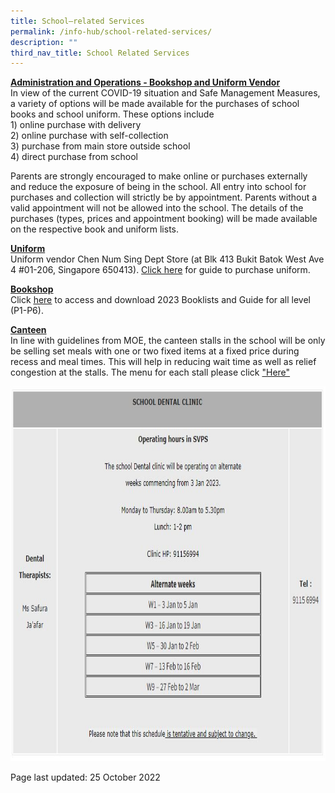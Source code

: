 ```yaml
---
title: School–related Services
permalink: /info-hub/school-related-services/
description: ""
third_nav_title: School Related Services
---
```

<p><u><strong>Administration and Operations - Bookshop and Uniform Vendor<br></strong></u>In view of the current COVID-19 situation and Safe Management Measures, a variety of options will be made available for the purchases of school books and school uniform. These options include<br>1) online purchase with delivery<br>2) online purchase with self-collection<br>3) purchase from main store outside school<br>4) direct purchase from school</p>
<p>Parents are strongly encouraged to make online or purchases externally and reduce the exposure of being in the school. All entry into school for purchases and collection will strictly be by appointment. Parents without a valid appointment will not be allowed into the school. The details of the purchases (types, prices and appointment booking) will be made available on the respective book and uniform lists.</p>
<p><u><strong>Uniform<br></strong></u>Uniform vendor Chen Num Sing Dept Store (at Blk 413 Bukit Batok West Ave 4 #01-206, Singapore 650413).&nbsp;<a rel="noopener" target="_blank" href="https://drive.google.com/file/d/11Sdm74fkkHTzRpqdB7GHOSNJlWM78WLy/view?usp=sharing&amp;litebox=1">Click here</a>&nbsp;for guide to purchase uniform.</p>
<p><strong><u>Bookshop<br></u></strong>Click&nbsp;<u><a data-saferedirecturl="https://www.google.com/url?q=https://drive.google.com/drive/folders/1LeB7Ei8TdtX3-V8zEaUYPr3Ul_7B3ohD?usp%3Dsharing&amp;source=gmail&amp;ust=1608183411061000&amp;usg=AFQjCNEpY_R1CdyaBKCojI4RtVLbQT87Bg" rel="noopener" target="_blank" href="https://drive.google.com/drive/folders/1_1_PtgMeYOOM88YUF2ZLdlIpQKrnsqUS?usp=sharing">here</a></u>&nbsp;to access and download 2023 Booklists and Guide for all level (P1-P6).</p>
<p><u><strong>Canteen<br></strong></u>In line with guidelines from MOE, the canteen stalls in the school will be only be selling set meals with one or two fixed items at a fixed price during recess and meal times. This will help in reducing wait time as well as relief congestion at the stalls. The menu for each stall please click&nbsp;<a rel="noopener" target="_blank" href="https://drive.google.com/file/d/1B1LEG8gbvFc6DDp9R5QvH1gl93JYL9jz/view">"Here"</a></p>
<img src="/images/School%20Dental.jpg" style=height:600px;width800px>
<p>Page last updated: 25 October 2022</p>
